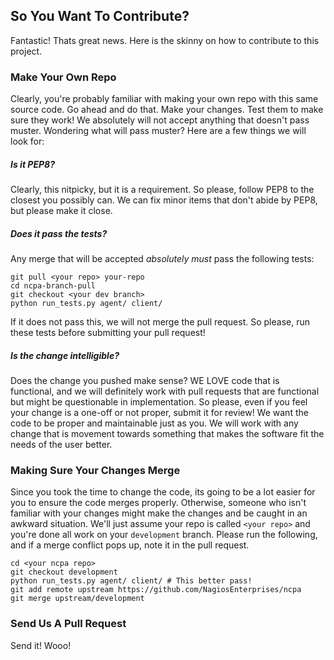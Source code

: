 ## So You Want To Contribute?

Fantastic! Thats great news. Here is the skinny on how to contribute to this project.

### Make Your Own Repo

Clearly, you're probably familiar with making your own repo with this same source code. Go ahead and do that. Make
your changes. Test them to make sure they work! We absolutely will not accept anything that doesn't pass muster. 
Wondering what will pass muster? Here are a few things we will look for:

##### Is it PEP8?

Clearly, this nitpicky, but it is a requirement. So please, follow PEP8 to the closest you possibly can. We can
fix minor items that don't abide by PEP8, but please make it close.

##### Does it pass the tests?

Any merge that will be accepted *absolutely must* pass the following tests:

```
git pull <your repo> your-repo
cd ncpa-branch-pull
git checkout <your dev branch>
python run_tests.py agent/ client/
```

If it does not pass this, we will not merge the pull request. So please, run these tests before submitting your pull
request!

##### Is the change intelligible?

Does the change you pushed make sense? WE LOVE code that is functional, and we will definitely work with pull requests
that are functional but might be questionable in implementation. So please, even if you feel your change is a one-off
or not proper, submit it for review! We want the code to be proper and maintainable just as you. We will work with
any change that is movement towards something that makes the software fit the needs of the user better.

### Making Sure Your Changes Merge

Since you took the time to change the code, its going to be a lot easier for you to ensure the code merges properly.
Otherwise, someone who isn't familiar with your changes might make the changes and be caught in an awkward situation.
We'll just assume your repo is called ```<your repo>``` and you're done all work on your ```development``` branch.
Please run the following, and if a merge conflict pops up, note it in the pull request.

```
cd <your ncpa repo>
git checkout development
python run_tests.py agent/ client/ # This better pass!
git add remote upstream https://github.com/NagiosEnterprises/ncpa
git merge upstream/development
```

### Send Us A Pull Request

Send it! Wooo!

